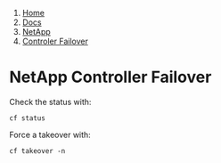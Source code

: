 <!-- -
Title: NetApp Controller Failover
Description: Notes on NetApp Controller Failover Commands
First Published: 2014-01-21
- -->

<ol class="breadcrumb" itemprop="breadcrumb">
        <li><a href="/">Home</a></li>
        <li><a href='/docs/'>Docs</a></li>
        <li><a href='/docs/netapp/'>NetApp</a></li>
        <li><a href='/docs/netapp/controller-failover.html'>Controler Failover</a></li>
</ol>

NetApp Controller Failover
==========================

Check the status with:

    cf status

Force a takeover with:

    cf takeover -n
